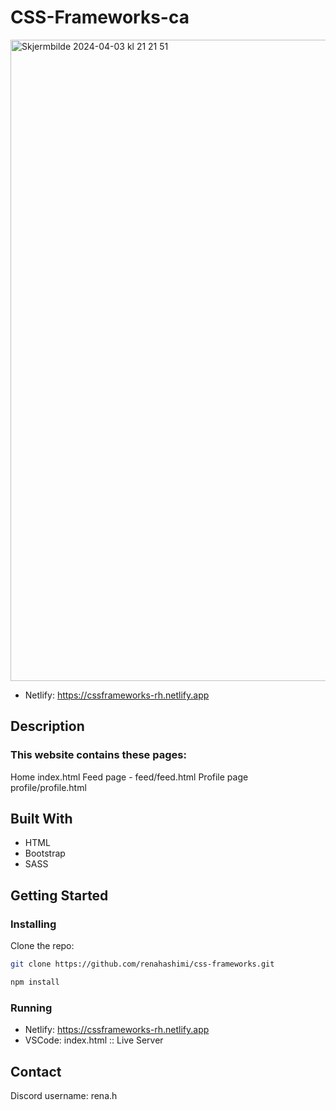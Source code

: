 # CSS-Frameworks-ca

<img width="1026" alt="Skjermbilde 2024-04-03 kl  21 21 51" src="https://github.com/renahashimi/css-frameworks/assets/132304085/e943afb4-542a-4a3a-b9e9-36ddcf7ebb07">

- Netlify: https://cssframeworks-rh.netlify.app

## Description

### This website contains these pages:

Home index.html
Feed page - feed/feed.html
Profile page profile/profile.html

## Built With

- HTML
- Bootstrap
- SASS

## Getting Started

### Installing

Clone the repo:

```bash
git clone https://github.com/renahashimi/css-frameworks.git
```

```bash
npm install
```

### Running

- Netlify: https://cssframeworks-rh.netlify.app
- VSCode: index.html :: Live Server

## Contact

Discord username: rena.h

